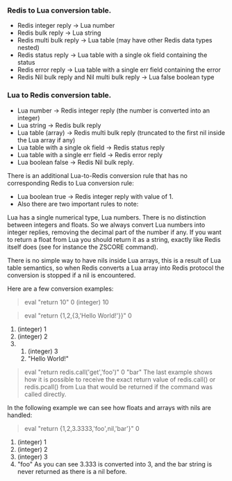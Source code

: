 ### Redis to Lua conversion table.

* Redis integer reply -> Lua number
* Redis bulk reply -> Lua string
* Redis multi bulk reply -> Lua table (may have other Redis data types nested)
* Redis status reply -> Lua table with a single ok field containing the status
* Redis error reply -> Lua table with a single err field containing the error
* Redis Nil bulk reply and Nil multi bulk reply -> Lua false boolean type


### Lua to Redis conversion table.

* Lua number -> Redis integer reply (the number is converted into an integer)
* Lua string -> Redis bulk reply
* Lua table (array) -> Redis multi bulk reply (truncated to the first nil inside the Lua array if any)
* Lua table with a single ok field -> Redis status reply
* Lua table with a single err field -> Redis error reply
* Lua boolean false -> Redis Nil bulk reply.

There is an additional Lua-to-Redis conversion rule that has no corresponding Redis to Lua conversion rule:

* Lua boolean true -> Redis integer reply with value of 1.
* Also there are two important rules to note:

Lua has a single numerical type, Lua numbers. There is no distinction between integers and floats. So we
always convert Lua numbers into integer replies, removing the decimal part of the number if any. If you want
to return a float from Lua you should return it as a string, exactly like Redis itself does (see for
instance the ZSCORE command).

There is no simple way to have nils inside Lua arrays, this is a result of Lua table semantics, so when
Redis converts a Lua array into Redis protocol the conversion is stopped if a nil is encountered.

Here are a few conversion examples:

> eval "return 10" 0
(integer) 10

> eval "return {1,2,{3,'Hello World!'}}" 0
1) (integer) 1
2) (integer) 2
3) 1) (integer) 3
   2) "Hello World!"

> eval "return redis.call('get','foo')" 0
"bar"
The last example shows how it is possible to receive the exact return value of redis.call() or redis.pcall()
from Lua that would be returned if the command was called directly.

In the following example we can see how floats and arrays with nils are handled:

> eval "return {1,2,3.3333,'foo',nil,'bar'}" 0
1) (integer) 1
2) (integer) 2
3) (integer) 3
4) "foo"
As you can see 3.333 is converted into 3, and the bar string is never returned as there is a nil before.
